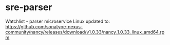 # sre-parser
Watchlist - parser microservice
Linux updated to: https://github.com/sonatype-nexus-community/nancy/releases/download/v1.0.33/nancy_1.0.33_linux_amd64.rpm
